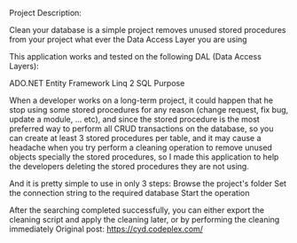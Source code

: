 Project Description:

Clean your database is a simple project removes unused stored procedures from your project what ever the Data Access Layer you are using

This application works and tested on the following DAL (Data Access Layers):

ADO.NET
Entity Framework
Linq 2 SQL
Purpose

When a developer works on a long-term project, it could happen that he stop using some stored procedures for any reason (change request, fix bug, update a module, ... etc), and since the stored procedure is the most preferred way to perform all CRUD transactions on the database, so you can create at least 3 stored procedures per table, and it may cause a headache when you try perform a cleaning operation to remove unused objects specially the stored procedures, so I made this application to help the developers deleting the stored procedures they are not using.

And it is pretty simple to use in only 3 steps:
Browse the project's folder
Set the connection string to the required database
Start the operation

After the searching completed successfully, you can either export the cleaning script and apply the cleaning later, or by performing the cleaning immediately
Original post:
https://cyd.codeplex.com/
